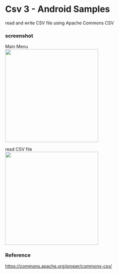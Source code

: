 Csv 3 - Android Samples
===============

read and write CSV file using Apache Commons CSV <br/>

### screenshot <br/>
Main Menu <br/>
<image src="https://raw.githubusercontent.com/ohwada/Android_Samples/master/Csv3/screenshot/csv3_main.png" width="300" /><br/>

read CSV file <br/>
<image src="https://raw.githubusercontent.com/ohwada/Android_Samples/master/Csv3/screenshot/csv3_sample1.png" width="300" /><br/>

### Reference <br/>
https://commons.apache.org/proper/commons-csv/
